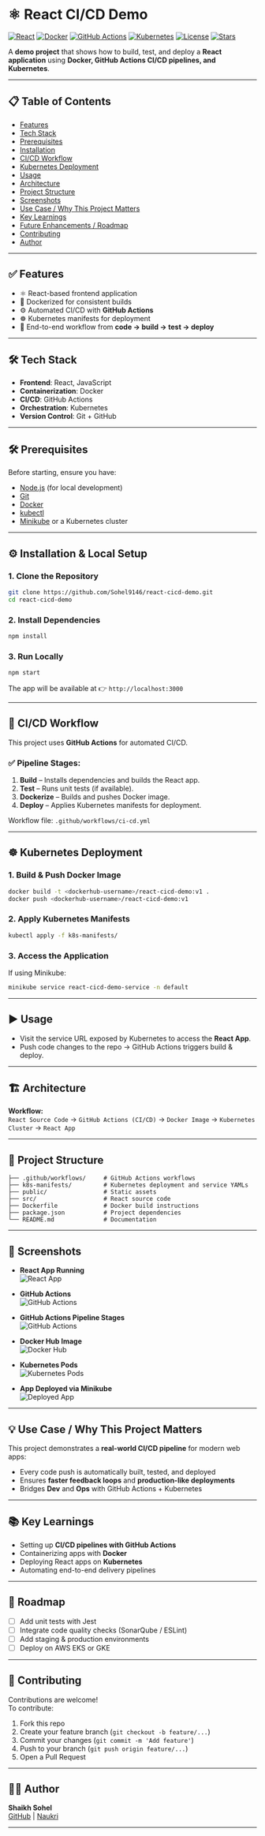 # ⚛️ React CI/CD Demo

[![React](https://img.shields.io/badge/Frontend-React-blue)](https://react.dev/)
[![Docker](https://img.shields.io/badge/Containerized-Docker-blueviolet)](https://www.docker.com/)
[![GitHub Actions](https://img.shields.io/badge/CI%2FCD-GitHub%20Actions-green)](https://github.com/features/actions)
[![Kubernetes](https://img.shields.io/badge/Orchestration-Kubernetes-orange)](https://kubernetes.io/)
[![License](https://img.shields.io/badge/License-MIT-lightgrey)](LICENSE)
[![Stars](https://img.shields.io/github/stars/Sohel9146/react-cicd-demo.svg)](https://github.com/Sohel9146/react-cicd-demo/stargazers)

A **demo project** that shows how to build, test, and deploy a **React application** using **Docker, GitHub Actions CI/CD pipelines, and Kubernetes**.

---

## 📋 Table of Contents
- [Features](#-features)
- [Tech Stack](#-tech-stack)
- [Prerequisites](#-prerequisites)
- [Installation](#-installation--local-setup)
- [CI/CD Workflow](#-ci-cd-workflow)
- [Kubernetes Deployment](#-kubernetes-deployment)
- [Usage](#-usage)
- [Architecture](#-architecture)
- [Project Structure](#-project-structure)
- [Screenshots](#-screenshots)
- [Use Case / Why This Project Matters](#-use-case--why-this-project-matters)
- [Key Learnings](#-key-learnings)
- [Future Enhancements / Roadmap](#-roadmap)
- [Contributing](#-contributing)
- [Author](#-author)

---

## ✅ Features
- ⚛️ React-based frontend application  
- 🐳 Dockerized for consistent builds  
- ⚙️ Automated CI/CD with **GitHub Actions**  
- ☸️ Kubernetes manifests for deployment  
- 🔄 End-to-end workflow from **code → build → test → deploy**  

---

## 🛠 Tech Stack
- **Frontend**: React, JavaScript  
- **Containerization**: Docker  
- **CI/CD**: GitHub Actions  
- **Orchestration**: Kubernetes  
- **Version Control**: Git + GitHub  

---

## 🛠 Prerequisites
Before starting, ensure you have:
- [Node.js](https://nodejs.org/) (for local development)
- [Git](https://git-scm.com/)  
- [Docker](https://docs.docker.com/get-docker/)  
- [kubectl](https://kubernetes.io/docs/tasks/tools/)  
- [Minikube](https://minikube.sigs.k8s.io/docs/start/) or a Kubernetes cluster  

---

## ⚙️ Installation & Local Setup

### 1. Clone the Repository
```bash
git clone https://github.com/Sohel9146/react-cicd-demo.git
cd react-cicd-demo
```

### 2. Install Dependencies
```bash
npm install
```

### 3. Run Locally
```bash
npm start
```
The app will be available at 👉 `http://localhost:3000`

---

## 🤖 CI/CD Workflow
This project uses **GitHub Actions** for automated CI/CD.

### ✅ Pipeline Stages:
1. **Build** – Installs dependencies and builds the React app.  
2. **Test** – Runs unit tests (if available).  
3. **Dockerize** – Builds and pushes Docker image.  
4. **Deploy** – Applies Kubernetes manifests for deployment.  

Workflow file: `.github/workflows/ci-cd.yml`

---

## ☸️ Kubernetes Deployment

### 1. Build & Push Docker Image
```bash
docker build -t <dockerhub-username>/react-cicd-demo:v1 .
docker push <dockerhub-username>/react-cicd-demo:v1
```

### 2. Apply Kubernetes Manifests
```bash
kubectl apply -f k8s-manifests/
```

### 3. Access the Application
If using Minikube:
```bash
minikube service react-cicd-demo-service -n default
```

---

## ▶️ Usage
- Visit the service URL exposed by Kubernetes to access the **React App**.  
- Push code changes to the repo → GitHub Actions triggers build & deploy.  

---

## 🏗 Architecture
**Workflow:**  
`React Source Code` → `GitHub Actions (CI/CD)` → `Docker Image` → `Kubernetes Cluster` → `React App`

---

## 📂 Project Structure
```
├── .github/workflows/     # GitHub Actions workflows
├── k8s-manifests/         # Kubernetes deployment and service YAMLs
├── public/                # Static assets
├── src/                   # React source code
├── Dockerfile             # Docker build instructions
├── package.json           # Project dependencies
└── README.md              # Documentation
```

---

## 📸 Screenshots

- **React App Running**  
![React App](./screenshots/react-app.png)

- **GitHub Actions**  
![GitHub Actions](./screenshots/action.png)

- **GitHub Actions Pipeline Stages**  
![GitHub Actions](./screenshots/build-stage.jpeg)

- **Docker Hub Image**  
![Docker Hub](./screenshots/dockerhub.png)

- **Kubernetes Pods**  
![Kubernetes Pods](./screenshots/kubernetes-get-pods.png)

- **App Deployed via Minikube**  
![Deployed App](./screenshots/kubernetes-deployment.png)

---

## 💡 Use Case / Why This Project Matters
This project demonstrates a **real-world CI/CD pipeline** for modern web apps:
- Every code push is automatically built, tested, and deployed  
- Ensures **faster feedback loops** and **production-like deployments**  
- Bridges **Dev** and **Ops** with GitHub Actions + Kubernetes  

---

## 📚 Key Learnings
- Setting up **CI/CD pipelines with GitHub Actions**  
- Containerizing apps with **Docker**  
- Deploying React apps on **Kubernetes**  
- Automating end-to-end delivery pipelines  

---

## 🔮 Roadmap
- [ ] Add unit tests with Jest  
- [ ] Integrate code quality checks (SonarQube / ESLint)  
- [ ] Add staging & production environments  
- [ ] Deploy on AWS EKS or GKE  

---

## 🤝 Contributing
Contributions are welcome!  
To contribute:
1. Fork this repo  
2. Create your feature branch (`git checkout -b feature/...`)  
3. Commit your changes (`git commit -m 'Add feature'`)  
4. Push to your branch (`git push origin feature/...`)  
5. Open a Pull Request  

---

## 👨‍💻 Author
**Shaikh Sohel**  
[GitHub](https://github.com/Sohel9146) | [Naukri](https://www.naukri.com/mnjuser/profile)    

---
